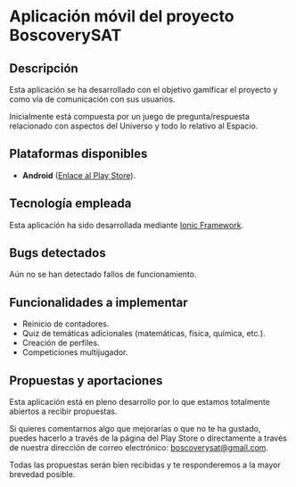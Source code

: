 # Aplicación móvil del proyecto BoscoverySAT

## Descripción

Esta aplicación se ha desarrollado con el objetivo gamificar el proyecto y como vía de comunicación con sus usuarios.

Inicialmente está compuesta por un juego de pregunta/respuesta relacionado con aspectos del Universo y todo lo relativo al Espacio.

## Plataformas disponibles

- **Android** ([Enlace al Play Store](https://play.google.com/store/apps/details?id=com.ionicframework.boscoverysat472978)).

## Tecnología empleada

Esta aplicación ha sido desarrollada mediante [Ionic Framework](http://ionicframework.com/).

## Bugs detectados

Aún no se han detectado fallos de funcionamiento.

## Funcionalidades a implementar

- Reinicio de contadores.
- Quiz de temáticas adicionales (matemáticas, física, química, etc.).
- Creación de perfiles.
- Competiciones multijugador.

## Propuestas y aportaciones

Esta aplicación está en pleno desarrollo por lo que estamos totalmente abiertos a recibir propuestas.

Si quieres comentarnos algo que mejorarías o que no te ha gustado, puedes hacerlo a través de la página del Play Store o
directamente a través de nuestra dirección de correo electrónico: [boscoverysat@gmail.com](mailto:boscoverysat@gmail.com).

Todas las propuestas serán bien recibidas y te responderemos a la mayor brevedad posible.
